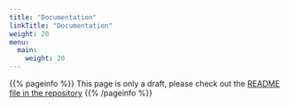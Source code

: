 ```yaml
---
title: "Documentation"
linkTitle: "Documentation"
weight: 20
menu:
  main:
    weight: 20
---
```


{{% pageinfo %}}
This page is only a draft, please check out the [README file in the repository](https://github.com/AdRoll/baker/blob/main/README.md)
{{% /pageinfo %}}

